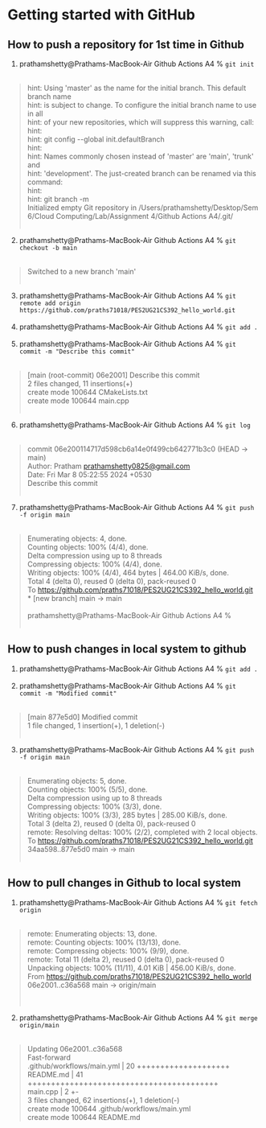 # Getting started with GitHub
## How to push a repository for 1st time in Github 
1. prathamshetty@Prathams-MacBook-Air Github Actions A4 % ```git init``` <br><br>
>hint: Using 'master' as the name for the initial branch. This default branch name  <br>
hint: is subject to change. To configure the initial branch name to use in all <br>
hint: of your new repositories, which will suppress this warning, call: <br>
hint:  <br>
hint:   git config --global init.defaultBranch <name> <br>
hint:  <br>
hint: Names commonly chosen instead of 'master' are 'main', 'trunk' and <br>
hint: 'development'. The just-created branch can be renamed via this command: <br>
hint:  <br>
hint:   git branch -m <name> <br>
Initialized empty Git repository in /Users/prathamshetty/Desktop/Sem 6/Cloud Computing/Lab/Assignment 4/Github Actions A4/.git/ <br> <br>
2. prathamshetty@Prathams-MacBook-Air Github Actions A4 %  ```git checkout -b main ``` <br><br>
>Switched to a new branch 'main' <br> <br>
3. prathamshetty@Prathams-MacBook-Air Github Actions A4 %  ```git remote add origin https://github.com/praths71018/PES2UG21CS392_hello_world.git  ```<br> <br>
4. prathamshetty@Prathams-MacBook-Air Github Actions A4 %  ```git add . ``` <br> <br>
5. prathamshetty@Prathams-MacBook-Air Github Actions A4 %  ```git commit -m "Describe this commit"  ```<br><br>
>[main (root-commit) 06e2001] Describe this commit <br>
 2 files changed, 11 insertions(+) <br>
 create mode 100644 CMakeLists.txt <br>
 create mode 100644 main.cpp <br> <br>
6. prathamshetty@Prathams-MacBook-Air Github Actions A4 %  ```git log```<br><br>
>commit 06e200114717d598cb6a14e0f499cb642771b3c0 (HEAD -> main) <br>
Author: Pratham <prathamshetty0825@gmail.com> <br>
Date:   Fri Mar 8 05:22:55 2024 +0530 <br>
    Describe this commit 
 <br> <br>
7. prathamshetty@Prathams-MacBook-Air Github Actions A4 %  ```git push -f origin main ``` <br><br>
>Enumerating objects: 4, done. <br>
Counting objects: 100% (4/4), done. <br>
Delta compression using up to 8 threads <br>
Compressing objects: 100% (4/4), done. <br>
Writing objects: 100% (4/4), 464 bytes | 464.00 KiB/s, done. <br>
Total 4 (delta 0), reused 0 (delta 0), pack-reused 0<br>
To https://github.com/praths71018/PES2UG21CS392_hello_world.git<br>
 <blink>*</blink> [new branch]      main -> main <br> <br>
prathamshetty@Prathams-MacBook-Air Github Actions A4 %
<br><br>

## How to push changes in local system to github
1. prathamshetty@Prathams-MacBook-Air Github Actions A4 %  ```git add .``` <br> <br>
2. prathamshetty@Prathams-MacBook-Air Github Actions A4 %  ```git commit -m "Modified commit"  ```<br><br>

>[main 877e5d0] Modified commit<br>
 1 file changed, 1 insertion(+), 1 deletion(-)<br><br>
3. prathamshetty@Prathams-MacBook-Air Github Actions A4 %  ```git push -f origin main ``` <br><br>
>Enumerating objects: 5, done.<br>
Counting objects: 100% (5/5), done.<br>
Delta compression using up to 8 threads<br>
Compressing objects: 100% (3/3), done.<br>
Writing objects: 100% (3/3), 285 bytes | 285.00 KiB/s, done.<br>
Total 3 (delta 2), reused 0 (delta 0), pack-reused 0<br>
remote: Resolving deltas: 100% (2/2), completed with 2 local objects.<br>
To https://github.com/praths71018/PES2UG21CS392_hello_world.git<br>
   34aa598..877e5d0  main -> main<br><br>

## How to pull changes in Github to local system
1. prathamshetty@Prathams-MacBook-Air Github Actions A4 %  ```git fetch origin```<br><br>

>remote: Enumerating objects: 13, done.<br>
remote: Counting objects: 100% (13/13), done.<br>
remote: Compressing objects: 100% (9/9), done.<br>
remote: Total 11 (delta 2), reused 0 (delta 0), pack-reused 0<br>
Unpacking objects: 100% (11/11), 4.01 KiB | 456.00 KiB/s, done.<br>
From https://github.com/praths71018/PES2UG21CS392_hello_world<br>
   06e2001..c36a568  main       -> origin/main<br>
<br><br>

2. prathamshetty@Prathams-MacBook-Air Github Actions A4 %  ```git merge origin/main```<br><br>

>Updating 06e2001..c36a568<br>
Fast-forward<br>
 .github/workflows/main.yml | 20 ++++++++++++++++++++<br>
 README.md                  | 41 +++++++++++++++++++++++++++++++++++++++++<br>
 main.cpp                   |  2 +-<br>
 3 files changed, 62 insertions(+), 1 deletion(-)<br>
 create mode 100644 .github/workflows/main.yml<br>
 create mode 100644 README.md<br>
